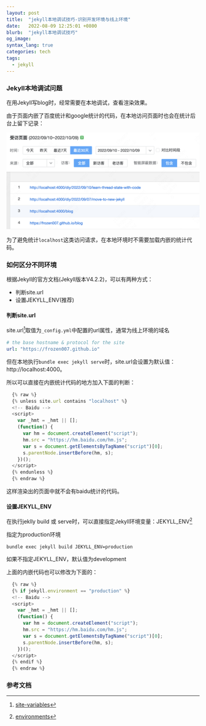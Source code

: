 ```yaml
---
layout: post
title:  "jekyll本地调试技巧-识别开发环境与线上环境"
date:   2022-08-09 12:25:01 +0800
blurb:  "jekyll本地调试技巧"
og_image:
syntax_lang: true
categories: tech
tags: 
  - jekyll
---
```


### Jekyll本地调试问题

在用Jekyll写blog时，经常需要在本地调试，查看渲染效果。

由于页面内嵌了百度统计和google统计的代码，在本地访问页面时也会在统计后台上留下记录：

![baidu-tongji](/assets/img/202208/baidu-tongji.png)

为了避免统计`localhost`这类访问请求，在本地环境时不需要加载内嵌的统计代码。


### 如何区分不同环境

根据Jekyll的官方文档(Jekyll版本V4.2.2)，可以有两种方式：
- 判断site.url
- 设置JEKYLL_ENV(推荐)

#### 判断site.url

site.url[^1]取值为`_config.yml`中配置的url属性，通常为线上环境的域名

```yaml
# the base hostname & protocol for the site
url: "https://frozen007.github.io"
```

但在本地执行`bundle exec jekyll serve`时，site.url会设置为默认值：http://localhost:4000。

所以可以直接在内嵌统计代码的地方加入下面的判断：
```javascript
  {% raw %}
  {% unless site.url contains "localhost" %}
  <!-- Baidu -->
  <script>
    var _hmt = _hmt || [];
    (function() {
      var hm = document.createElement("script");
      hm.src = "https://hm.baidu.com/hm.js";
      var s = document.getElementsByTagName("script")[0]; 
      s.parentNode.insertBefore(hm, s);
    })();
  </script>
  {% endunless %}
  {% endraw %}
```

这样渲染出的页面中就不会有baidu统计的代码。

#### 设置JEKYLL_ENV

在执行jeklly build 或 serve时，可以直接指定Jekyll环境变量：JEKYLL_ENV[^2]

指定为production环境
```shell
bundle exec jekyll build JEKYLL_ENV=production
```

如果不指定JEKYLL_ENV，默认值为development

上面的内嵌代码也可以修改为下面的：
```javascript
  {% raw %}
  {% if jekyll.environment == "production" %}
  <!-- Baidu -->
  <script>
    var _hmt = _hmt || [];
    (function() {
      var hm = document.createElement("script");
      hm.src = "https://hm.baidu.com/hm.js";
      var s = document.getElementsByTagName("script")[0]; 
      s.parentNode.insertBefore(hm, s);
    })();
  </script>
  {% endif %}
  {% endraw %}
```

### 参考文档

[^1]: [site-variables](https://jekyllrb.com/docs/variables/#site-variables)
[^2]: [environments](https://jekyllrb.com/docs/configuration/environments)

